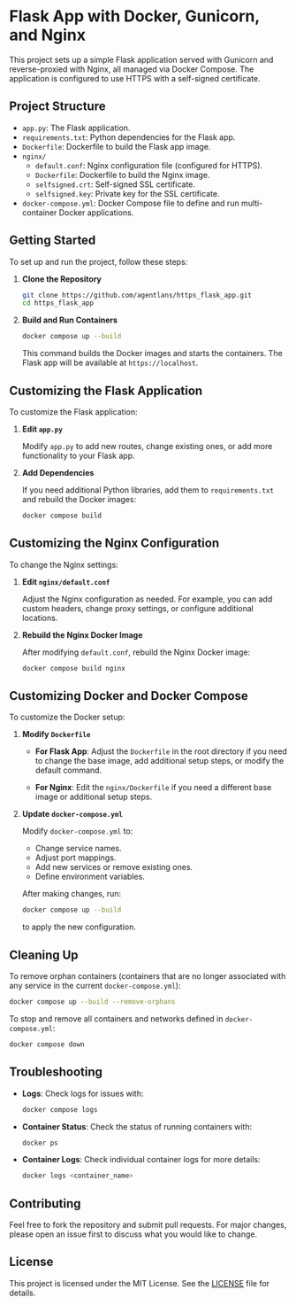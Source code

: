 # Flask App with Docker, Gunicorn, and Nginx

This project sets up a simple Flask application served with Gunicorn and reverse-proxied with Nginx, all managed via Docker Compose. The application is configured to use HTTPS with a self-signed certificate.

## Project Structure

- `app.py`: The Flask application.
- `requirements.txt`: Python dependencies for the Flask app.
- `Dockerfile`: Dockerfile to build the Flask app image.
- `nginx/`
  - `default.conf`: Nginx configuration file (configured for HTTPS).
  - `Dockerfile`: Dockerfile to build the Nginx image.
  - `selfsigned.crt`: Self-signed SSL certificate.
  - `selfsigned.key`: Private key for the SSL certificate.
- `docker-compose.yml`: Docker Compose file to define and run multi-container Docker applications.

## Getting Started

To set up and run the project, follow these steps:

1. **Clone the Repository**

   ```sh
   git clone https://github.com/agentlans/https_flask_app.git
   cd https_flask_app
   ```

2. **Build and Run Containers**

   ```sh
   docker compose up --build
   ```

   This command builds the Docker images and starts the containers. The Flask app will be available at `https://localhost`.

## Customizing the Flask Application

To customize the Flask application:

1. **Edit `app.py`**

   Modify `app.py` to add new routes, change existing ones, or add more functionality to your Flask app.

2. **Add Dependencies**

   If you need additional Python libraries, add them to `requirements.txt` and rebuild the Docker images:

   ```sh
   docker compose build
   ```

## Customizing the Nginx Configuration

To change the Nginx settings:

1. **Edit `nginx/default.conf`**

   Adjust the Nginx configuration as needed. For example, you can add custom headers, change proxy settings, or configure additional locations.

2. **Rebuild the Nginx Docker Image**

   After modifying `default.conf`, rebuild the Nginx Docker image:

   ```sh
   docker compose build nginx
   ```

## Customizing Docker and Docker Compose

To customize the Docker setup:

1. **Modify `Dockerfile`**

   - **For Flask App**: Adjust the `Dockerfile` in the root directory if you need to change the base image, add additional setup steps, or modify the default command.

   - **For Nginx**: Edit the `nginx/Dockerfile` if you need a different base image or additional setup steps.

2. **Update `docker-compose.yml`**

   Modify `docker-compose.yml` to:
   - Change service names.
   - Adjust port mappings.
   - Add new services or remove existing ones.
   - Define environment variables.

   After making changes, run:

   ```sh
   docker compose up --build
   ```

   to apply the new configuration.

## Cleaning Up

To remove orphan containers (containers that are no longer associated with any service in the current `docker-compose.yml`):

```sh
docker compose up --build --remove-orphans
```

To stop and remove all containers and networks defined in `docker-compose.yml`:

```sh
docker compose down
```

## Troubleshooting

- **Logs**: Check logs for issues with:

  ```sh
  docker compose logs
  ```

- **Container Status**: Check the status of running containers with:

  ```sh
  docker ps
  ```

- **Container Logs**: Check individual container logs for more details:

  ```sh
  docker logs <container_name>
  ```

## Contributing

Feel free to fork the repository and submit pull requests. For major changes, please open an issue first to discuss what you would like to change.

## License

This project is licensed under the MIT License. See the [LICENSE](LICENSE) file for details.